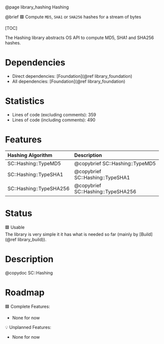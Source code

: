 @page library_hashing Hashing

@brief 🟩 Compute `MD5`, `SHA1` or `SHA256` hashes for a stream of bytes

[TOC]

The Hashing library abstracts OS API to compute MD5, SHA1 and SHA256 hashes.  

# Dependencies
- Direct dependencies: [Foundation](@ref library_foundation)
- All dependencies: [Foundation](@ref library_foundation)

# Statistics
- Lines of code (excluding comments): 359
- Lines of code (including comments): 490

# Features
| Hashing Algorithm         | Description                           |
|:--------------------------|:--------------------------------------|
| SC::Hashing::TypeMD5      | @copybrief SC::Hashing::TypeMD5       |     
| SC::Hashing::TypeSHA1     | @copybrief SC::Hashing::TypeSHA1      |     
| SC::Hashing::TypeSHA256   | @copybrief SC::Hashing::TypeSHA256    |

# Status
🟩 Usable  
The library is very simple it it has what is needed so far (mainly by [Build](@ref library_build)). 

# Description

@copydoc SC::Hashing

# Roadmap

🟦 Complete Features:
- None for now

💡 Unplanned Features:  
- None for now

